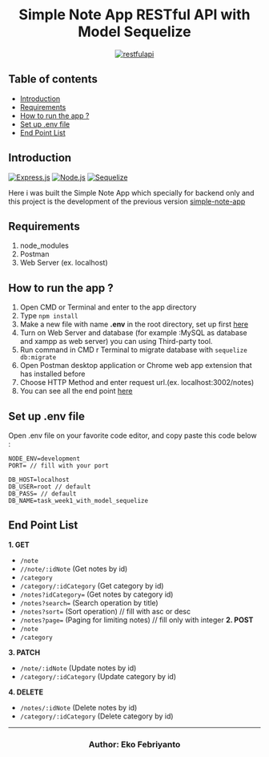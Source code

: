 <h1 align="center">Simple Note App RESTful API with Model Sequelize</h1>

<p align="center">
  <a href="https://nodejs.org/">
    <img alt="restfulapi" title="Restful API" src="https://user-images.githubusercontent.com/50242300/61191604-9c7a8c80-a6d6-11e9-9f16-96d2a1664ec0.png">
  </a>
</p>

## Table of contents
* [Introduction](#introduction)
* [Requirements](#requirements)
* [How to run the app ?](#how-to-run-the-app-)
* [Set up .env file](#set-up-env-file)
* [End Point List](#end-point-list)

## Introduction
[![Express.js](https://img.shields.io/badge/Express.js-4.x-orange.svg?style=rounded-square)](https://expressjs.com/en/starter/installing.html)
[![Node.js](https://img.shields.io/badge/Node.js-v.10.16-green.svg?style=rounded-square)](https://nodejs.org/)
[![Sequelize](https://img.shields.io/badge/Sequelize-v.5-blue.svg?style=rounded-square)](https://http://docs.sequelizejs.com/)

Here i was built the Simple Note App which specially for backend only and this project is the development of the previous version  [simple-note-app](https://github.com/Ekofebri9/simple-note-app.git)

## Requirements
1. node_modules
2. Postman
3. Web Server (ex. localhost)

## How to run the app ?
1. Open CMD or Terminal and enter to the app directory
2. Type `npm install`
3. Make a new file with name **.env** in the root directory, set up first [here](#set-up-env-file)
4. Turn on Web Server and database (for example :MySQL as database and xampp as web server) you can using Third-party tool.
5. Run command in CMD r Terminal to migrate database with `sequelize db:migrate`
6. Open Postman desktop application or Chrome web app extension that has installed before
7. Choose HTTP Method and enter request url.(ex. localhost:3002/notes)
8. You can see all the end point [here](#end-point-list)

## Set up .env file
Open .env file on your favorite code editor, and copy paste this code below :
```
NODE_ENV=development
PORT= // fill with your port

DB_HOST=localhost
DB_USER=root // default
DB_PASS= // default
DB_NAME=task_week1_with_model_sequelize
```

## End Point List
**1. GET**
* `/note`
* `//note/:idNote` (Get notes by id)
* `/category`
* `/category/:idCategory` (Get category by id)
* `/notes?idCategory=` (Get notes by category id)
* `/notes?search=` (Search operation by title)
* `/notes?sort=` (Sort operation) // fill with asc or desc
* `/notes?page=` (Paging for limiting notes) // fill only with integer
**2. POST**
* `/note`
* `/category`

**3. PATCH**
* `/note/:idNote` (Update notes by id)
* `/category/:idCategory` (Update category by id)

**4. DELETE**
* `/notes/:idNote` (Delete notes by id)
* `/category/:idCategory` (Delete category by id)

<hr>

<h3 align="center">Author: Eko Febriyanto</h3>

